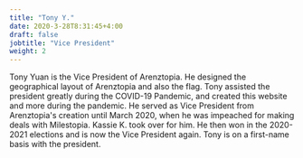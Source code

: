```yaml
---
title: "Tony Y."
date: 2020-3-28T8:31:45+4:00
draft: false
jobtitle: "Vice President"
weight: 2
---
```


Tony Yuan is the Vice President of Arenztopia. He designed the geographical layout of Arenztopia and also the flag. Tony assisted the president greatly during the COVID-19 Pandemic, and created this website and more during the pandemic. He served as Vice President from Arenztopia's creation until March 2020, when he was impeached for making deals with Milestopia. Kassie K. took over for him. He then won in the 2020-2021 elections and is now the Vice President again. Tony is on a first-name basis with the president.
